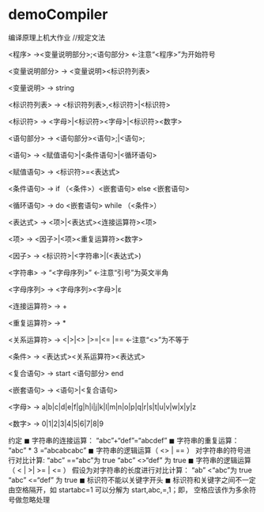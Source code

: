 # demoCompiler
编译原理上机大作业
//规定文法

<程序> →<变量说明部分>;<语句部分> ←注意“<程序>”为开始符号

<变量说明部分> → <变量说明><标识符列表>

<变量说明> → string

<标识符列表> → <标识符列表>,<标识符>|<标识符>

<标识符> → <字母>|<标识符><字母>|<标识符><数字>

<语句部分> → <语句部分><语句>;|<语句>;

<语句> → <赋值语句>|<条件语句>|<循环语句>

<赋值语句> → <标识符>=<表达式>

<条件语句> → if （<条件>）<嵌套语句> else <嵌套语句>

<循环语句> → do <嵌套语句> while （<条件>）

<表达式> → <项>|<表达式><连接运算符><项>

<项> → <因子>|<项><重复运算符><数字>

<因子> → <标识符>|<字符串>|(<表达式>)

<字符串> → “<字母序列>” ←注意“引号”为英文半角

<字母序列> → <字母序列><字母>|ε

<连接运算符> → +

<重复运算符> → *

<关系运算符> → <|>|<> |>=|<= |== ←注意“<>”为不等于

<条件> → <表达式><关系运算符><表达式>

<复合语句> → start <语句部分> end

<嵌套语句> → <语句>|<复合语句>

<字母> → a|b|c|d|e|f|g|h|i|j|k|l|m|n|o|p|q|r|s|t|u|v|w|x|y|z

<数字> → 0|1|2|3|4|5|6|7|8|9

约定
◼ 字符串的连接运算： “abc”+“def”=“abcdef”
◼ 字符串的重复运算： “abc” * 3 =“abcabcabc”
◼ 字符串的逻辑运算（ <> | == ） 对字符串的符号进行对比计算:
“abc” ==“abc”为 true “abc” <>“def” 为 true
◼ 字符串的逻辑运算（ < | >| >= | <= ） 假设为对字符串的长度进行对比计算：
“ab” <“abc”为 true “abc” <=“def” 为 true
◼ 标识符不能以关键字开头
◼ 标识符和关键字之间不一定由空格隔开，如 startabc=1 可以分解为 start,abc,=,1；即，
空格应该作为多余符号做忽略处理
